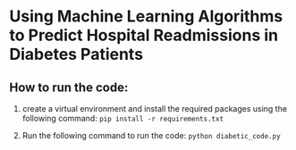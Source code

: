 # Using Machine Learning Algorithms to Predict Hospital Readmissions in Diabetes Patients

## How to run the code: 
1. create a virtual environment and install the required packages using the following command:
  `pip install -r requirements.txt`

2. Run the following command to run the code:
  `python diabetic_code.py`